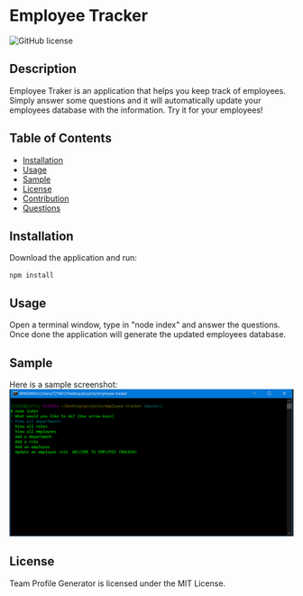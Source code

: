 # Employee Tracker

![GitHub license](https://img.shields.io/badge/license-MIT-blue.svg)

## Description
Employee Traker is an application that helps you keep track of employees. Simply answer some questions and it will automatically update your employees database with the information. Try it for your employees!


## Table of Contents
* [Installation](#installation)
* [Usage](#usage)
* [Sample](#sample)
* [License](#license)
* [Contribution](#contribution)
* [Questions](#questions)

## Installation
Download the application and run:
```
npm install
```

## Usage
Open a terminal window, type in "node index" and answer the questions. Once done the application will generate the updated employees database. 

## Sample
Here is a sample screenshot:
<img src="./images/screenshot.PNG" >

## License
Team Profile Generator is licensed under the MIT License.